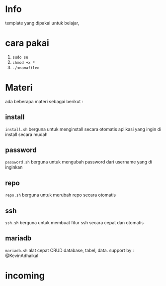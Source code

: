 # Info
template yang dipakai untuk belajar,

# cara pakai
1. `sudo su`
2. `chmod +x *`
3. `./<namafile>`

# Materi
ada beberapa materi sebagai berikut :
## install
`install.sh` berguna untuk menginstall secara otomatis aplikasi yang ingin di install secara mudah
## password
`password.sh` berguna untuk mengubah password dari username yang di inginkan
## repo
`repo.sh` berguna untuk merubah repo secara otomatis
## ssh
`ssh.sh` berguna untuk membuat fitur ssh secara cepat dan otomatis
## mariadb
`mariadb.sh` alat cepat CRUD database, tabel, data. support by : @KevinAdhaikal

# incoming
